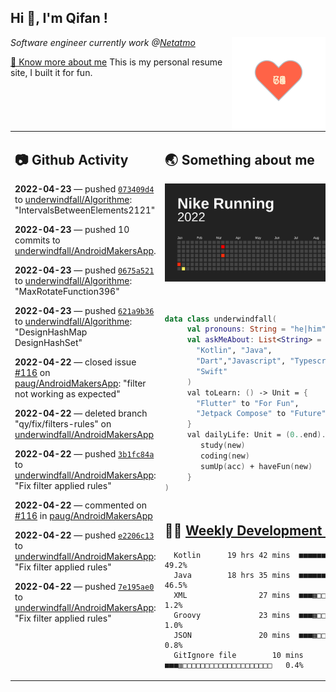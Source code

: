 <h2> Hi 👋, I'm Qifan ! </h2>
<a href="https://github.com/underwindfall/iBeats"><img align="right" width="150px" src="https://raw.githubusercontent.com/underwindfall/iBeats/main/files/heart.svg"/></a>
<p><em>Software engineer currently work @<a href="https://www.netatmo.com">Netatmo</a></em></p>
<p><a href="https://qifanyang.com/resume" target="_blank"> 🔭 Know more about me</a> This is my personal resume site, I built it for fun.</p>
<table><tr><td valign="top" rowspan="2">

 ## 📷 Github Activity
 <!-- githubActivity starts -->
  **2022-04-23** — pushed [`073409d4`](https://github.com/underwindfall/Algorithme/commit/073409d4421b0c68753ca501cb01049e3e4e5611) to [underwindfall/Algorithme](https://api.github.com/repos/underwindfall/Algorithme): "IntervalsBetweenElements2121"

  **2022-04-23** — pushed 10 commits to [underwindfall/AndroidMakersApp](https://api.github.com/repos/underwindfall/AndroidMakersApp).

  **2022-04-23** — pushed [`0675a521`](https://github.com/underwindfall/Algorithme/commit/0675a521482d5323310c049bb8b33603ab43c98f) to [underwindfall/Algorithme](https://api.github.com/repos/underwindfall/Algorithme): "MaxRotateFunction396"

  **2022-04-23** — pushed [`621a9b36`](https://github.com/underwindfall/Algorithme/commit/621a9b363423b4568486d9227125ff590778b895) to [underwindfall/Algorithme](https://api.github.com/repos/underwindfall/Algorithme): "DesignHashMap DesignHashSet"

  **2022-04-22** — closed issue [#116](https://api.github.com/repos/paug/AndroidMakersApp/issues/116) on [paug/AndroidMakersApp](https://api.github.com/repos/paug/AndroidMakersApp): "filter not working as expected"

  **2022-04-22** — deleted branch "qy/fix/filters-rules" on [underwindfall/AndroidMakersApp](https://api.github.com/repos/underwindfall/AndroidMakersApp)

  **2022-04-22** — pushed [`3b1fc84a`](https://github.com/underwindfall/AndroidMakersApp/commit/3b1fc84a098d9f840befd22a090b1826f809cd5f) to [underwindfall/AndroidMakersApp](https://api.github.com/repos/underwindfall/AndroidMakersApp): "Fix filter applied rules"

  **2022-04-22** — commented on [#116](https://github.com/paug/AndroidMakersApp/issues/116#issuecomment-1106648115) in [paug/AndroidMakersApp](https://api.github.com/repos/paug/AndroidMakersApp)

  **2022-04-22** — pushed [`e2206c13`](https://github.com/underwindfall/AndroidMakersApp/commit/e2206c138c984a0fc38bc97e6259e009b77ed2d4) to [underwindfall/AndroidMakersApp](https://api.github.com/repos/underwindfall/AndroidMakersApp): "Fix filter applied rules"

  **2022-04-22** — pushed [`7e195ae0`](https://github.com/underwindfall/AndroidMakersApp/commit/7e195ae08c4a6aa2252757bfd43af39200759c6b) to [underwindfall/AndroidMakersApp](https://api.github.com/repos/underwindfall/AndroidMakersApp): "Fix filter applied rules"
 <!-- githubActivity ends -->
 </td><td valign="top">

 ## 🌏 Something about me
 <!-- profile starts -->
 <a href="https://github.com/underwindfall" width="100%">
   <img src="https://github.com/underwindfall/GitHubPoster/blob/main/examples/nike.svg"/>
 </a>
 <br/>
 <br/>
 <br/>

 ```kotlin
 data class underwindfall(
      val pronouns: String = "he|him",
      val askMeAbout: List<String> = listOf(
        "Kotlin", "Java",
        "Dart","Javascript", "Typescript",
        "Swift"
      )
      val toLearn: () -> Unit = {
        "Flutter" to "For Fun",
        "Jetpack Compose" to "Future"
      }
      val dailyLife: Unit = (0..end).reduce { acc, new ->
         study(new)
         coding(new)
         sumUp(acc) + haveFun(new)
      }
 )
 ```
 <!-- profile ends -->
 </td></tr><tr><td valign="top">

 ## 🏊‍♂️ <a href="https://gist.github.com/underwindfall/377ee88ba1fabd1e93516e48ca9c61eb" target="_blank">Weekly Development Breakdown</a>
  <!-- codeTime starts -->
  ```text
    Kotlin      19 hrs 42 mins  ■■■■■■■■■■■■■■■◱□□□□□□□□  49.2%
    Java        18 hrs 35 mins  ■■■■■■■■■■■■■■▥□□□□□□□□□  46.5%
    XML                27 mins  ■■■▦□□□□□□□□□□□□□□□□□□□□   1.2%
    Groovy             23 mins  ■■■▦□□□□□□□□□□□□□□□□□□□□   1.0%
    JSON               20 mins  ■■■▦□□□□□□□□□□□□□□□□□□□□   0.8%
    GitIgnore file        10 mins  ■■■▥□□□□□□□□□□□□□□□□□□□□   0.4%
  ```
  <!-- codeTime starts -->
  </td></tr></table>